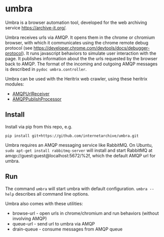 umbra
=====
Umbra is a browser automation tool, developed for the web archiving service
https://archive-it.org/. 

Umbra receives urls via AMQP. It opens them in the chrome or chromium browser,
with which it communicates using the chrome remote debug protocol (see
https://developer.chrome.com/devtools/docs/debugger-protocol). It runs
javascript behaviors to simulate user interaction with the page. It publishes
information about the the urls requested by the browser back to AMQP. The
format of the incoming and outgoing AMQP messages is described in `pydoc
umbra.controller`.

Umbra can be used with the Heritrix web crawler, using these heritrix modules:
* [AMQPUrlReceiver](https://github.com/internetarchive/heritrix3/blob/master/contrib/src/main/java/org/archive/crawler/frontier/AMQPUrlReceiver.java)
* [AMQPPublishProcessor](https://github.com/internetarchive/heritrix3/blob/master/contrib/src/main/java/org/archive/modules/AMQPPublishProcessor.java)

Install
------
Install via pip from this repo, e.g.

    pip install git+https://github.com/internetarchive/umbra.git

Umbra requires an AMQP messaging service like RabbitMQ. On Ubuntu,
`sudo apt-get install rabbitmq-server` will install and start RabbitMQ
at amqp://guest:guest@localhost:5672/%2f, which the default AMQP url for umbra.

Run
---
The command `umbra` will start umbra with default configuration. `umbra --help`
describes all command line options.

Umbra also comes with these utilities:
* browse-url - open urls in chrome/chromium and run behaviors (without involving AMQP)
* queue-url - send url to umbra via AMQP
* drain-queue - consume messages from AMQP queue



